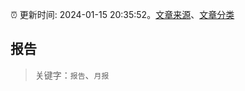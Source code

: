 :alarm_clock: 更新时间: 2024-01-15 20:35:52。[文章来源](/README.md)、[文章分类](/TAGS.md)

## 报告


> 关键字：`报告`、`月报`



